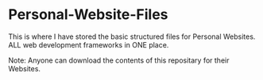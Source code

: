 # Personal-Website-Files
This is where I have stored the basic structured files for Personal Websites.
ALL web development frameworks in ONE place.

Note: Anyone can download the contents of this repositary for their Websites.
